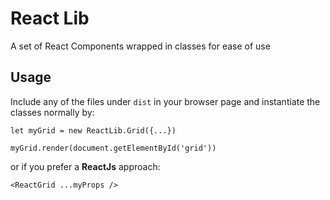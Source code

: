 # React Lib

A set of React Components wrapped in classes for ease of use

## Usage

Include any of the files under `dist` in your browser page and instantiate the classes normally by:

`let myGrid = new ReactLib.Grid({...})`

`myGrid.render(document.getElementById('grid'))`

or if you prefer a **ReactJs** approach:

`<ReactGrid ...myProps />`
